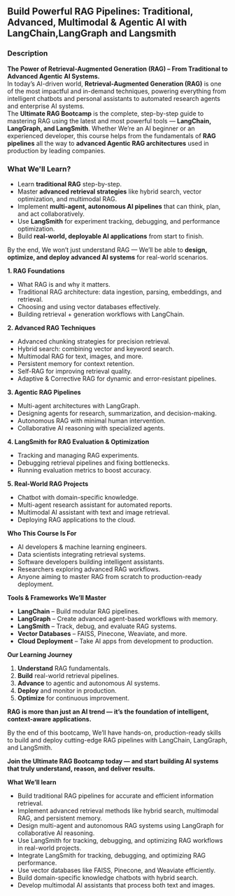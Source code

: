 Build Powerful RAG Pipelines: Traditional, Advanced, Multimodal & Agentic AI with LangChain,LangGraph and Langsmith
---
### **Description**
**The Power of Retrieval-Augmented Generation (RAG) – From Traditional to Advanced Agentic AI Systems.** <br>
In today’s AI-driven world, **Retrieval-Augmented Generation (RAG)** is one of the most impactful and in-demand techniques, powering everything from intelligent chatbots and personal assistants to automated research agents and enterprise AI systems. <br>
The **Ultimate RAG Bootcamp** is the complete, step-by-step guide to mastering RAG using the latest and most powerful tools — **LangChain, LangGraph, and LangSmith**. Whether We’re an AI beginner or an experienced developer, this course helps from the fundamentals of **RAG pipelines** all the way to **advanced Agentic RAG architectures** used in production by leading companies. <br>

### **What We'll Learn?** <br>
- Learn **traditional RAG** step-by-step.
- Master **advanced retrieval strategies** like hybrid search, vector optimization, and multimodal RAG.
- Implement **multi-agent, autonomous AI pipelines** that can think, plan, and act collaboratively.
- Use **LangSmith** for experiment tracking, debugging, and performance optimization.
- Build **real-world, deployable AI applications** from start to finish.

By the end, We won’t just understand RAG — We’ll be able to **design, optimize, and deploy advanced AI systems** for real-world scenarios. <br>

**1. RAG Foundations**
- What RAG is and why it matters.
- Traditional RAG architecture: data ingestion, parsing, embeddings, and retrieval.
- Choosing and using vector databases effectively.
- Building retrieval + generation workflows with LangChain.

**2. Advanced RAG Techniques**
- Advanced chunking strategies for precision retrieval.
- Hybrid search: combining vector and keyword search.
- Multimodal RAG for text, images, and more.
- Persistent memory for context retention.
- Self-RAG for improving retrieval quality.
- Adaptive & Corrective RAG for dynamic and error-resistant pipelines.

**3. Agentic RAG Pipelines**
- Multi-agent architectures with LangGraph.
- Designing agents for research, summarization, and decision-making.
- Autonomous RAG with minimal human intervention.
- Collaborative AI reasoning with specialized agents.

**4. LangSmith for RAG Evaluation & Optimization**
- Tracking and managing RAG experiments.
- Debugging retrieval pipelines and fixing bottlenecks.
- Running evaluation metrics to boost accuracy.

**5. Real-World RAG Projects**
- Chatbot with domain-specific knowledge.
- Multi-agent research assistant for automated reports.
- Multimodal AI assistant with text and image retrieval.
- Deploying RAG applications to the cloud.

**Who This Course Is For**
- AI developers & machine learning engineers.
- Data scientists integrating retrieval systems.
- Software developers building intelligent assistants.
- Researchers exploring advanced RAG workflows.
- Anyone aiming to master RAG from scratch to production-ready deployment.

**Tools & Frameworks We’ll Master**
- **LangChain** – Build modular RAG pipelines.
- **LangGraph** – Create advanced agent-based workflows with memory.
- **LangSmith** – Track, debug, and evaluate RAG systems.
- **Vector Databases** – FAISS, Pinecone, Weaviate, and more.
- **Cloud Deployment** – Take AI apps from development to production.

**Our Learning Journey**
1. **Understand** RAG fundamentals.
1. **Build** real-world retrieval pipelines.
1. **Advance** to agentic and autonomous AI systems.
1. **Deploy** and monitor in production.
1. **Optimize** for continuous improvement.

**RAG is more than just an AI trend — it’s the foundation of intelligent, context-aware applications.** <br>

By the end of this bootcamp, We’ll have hands-on, production-ready skills to build and deploy cutting-edge RAG pipelines with LangChain, LangGraph, and LangSmith. <br>

**Join the Ultimate RAG Bootcamp today — and start building AI systems that truly understand, reason, and deliver results.** <br>

**What We’ll learn** <br>
- Build traditional RAG pipelines for accurate and efficient information retrieval.
- Implement advanced retrieval methods like hybrid search, multimodal RAG, and persistent memory.
- Design multi-agent and autonomous RAG systems using LangGraph for collaborative AI reasoning.
- Use LangSmith for tracking, debugging, and optimizing RAG workflows in real-world projects.
- Integrate LangSmith for tracking, debugging, and optimizing RAG performance.
- Use vector databases like FAISS, Pinecone, and Weaviate efficiently.
- Build domain-specific knowledge chatbots with hybrid search.
- Develop multimodal AI assistants that process both text and images.




